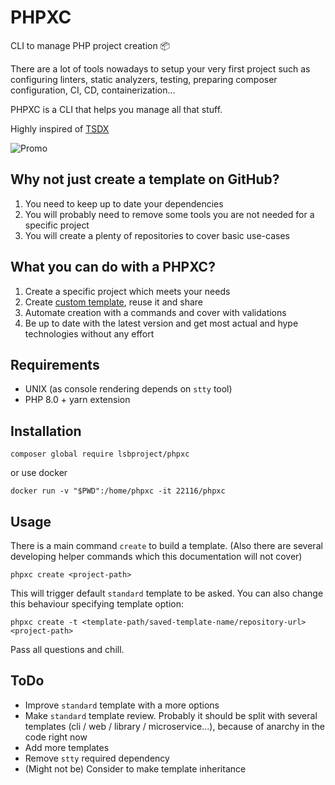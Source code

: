 # PHPXC

CLI to manage PHP project creation 📦

There are a lot of tools nowadays to setup your very first project 
such as configuring linters, static analyzers, testing, preparing composer configuration,
CI, CD, containerization...

PHPXC is a CLI that helps you manage all that stuff.

Highly inspired of [TSDX](https://tsdx.io/)

![Promo](./resources/promo.gif)

## Why not just create a template on GitHub?

1) You need to keep up to date your dependencies
2) You will probably need to remove some tools you are not needed for a specific project
3) You will create a plenty of repositories to cover basic use-cases

## What you can do with a PHPXC?

1) Create a specific project which meets your needs
2) Create [custom template](./resources/doc/template.md), reuse it and share
3) Automate creation with a commands and cover with validations
4) Be up to date with the latest version and get most actual and hype
   technologies without any effort

## Requirements

* UNIX (as console rendering depends on `stty` tool)
* PHP 8.0 + yarn extension

## Installation

```shell
composer global require lsbproject/phpxc
```

or use docker

```shell
docker run -v "$PWD":/home/phpxc -it 22116/phpxc
```

## Usage

There is a main command `create` to build a template. (Also there are several 
developing helper commands which this documentation will not cover)

```shell
phpxc create <project-path>
```

This will trigger default `standard` template to be asked. You can also change this behaviour
specifying template option:

```shell
phpxc create -t <template-path/saved-template-name/repository-url> <project-path>
```

Pass all questions and chill.

## ToDo

* Improve `standard` template with a more options
* Make `standard` template review. Probably it should be split
  with several templates (cli / web / library / microservice...),
  because of anarchy in the code right now
* Add more templates
* Remove `stty` required dependency
* (Might not be) Consider to make template inheritance
